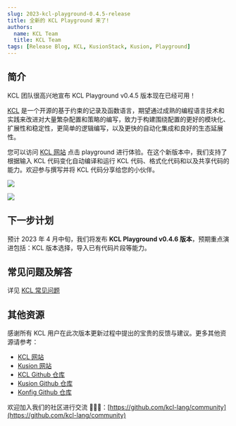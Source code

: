 ```yaml
---
slug: 2023-kcl-playground-0.4.5-release
title: 全新的 KCL Playground 来了!
authors:
  name: KCL Team
  title: KCL Team
tags: [Release Blog, KCL, KusionStack, Kusion, Playground]
---
```


## 简介

KCL 团队很高兴地宣布 KCL Playground v0.4.5 版本现在已经可用！

[KCL](https://github.com/KusionStack/kcl) 是一个开源的基于约束的记录及函数语言，期望通过成熟的编程语言技术和实践来改进对大量繁杂配置和策略的编写，致力于构建围绕配置的更好的模块化、扩展性和稳定性，更简单的逻辑编写，以及更快的自动化集成和良好的生态延展性。

您可以访问 [KCL 网站](https://kcl-lang.io/) 点击 playground 进行体验。在这个新版本中，我们支持了根据输入 KCL 代码变化自动编译和运行 KCL 代码、格式化代码和以及共享代码的能力。欢迎参与撰写并将 KCL 代码分享给您的小伙伴。

![](/img/blog/2023-03-17-kcl-playground-0.4.5-release/kcl-website-playground.png)

![](/img/blog/2023-03-17-kcl-playground-0.4.5-release/kcl-playground.png)

## 下一步计划

预计 2023 年 4 月中旬，我们将发布 **KCL Playground v0.4.6 版本**，预期重点演进包括：KCL 版本选择，导入已有代码片段等能力。

## 常见问题及解答

详见 [KCL 常见问题](https://kcl-lang.io/docs/user_docs/support/)

## 其他资源

感谢所有 KCL 用户在此次版本更新过程中提出的宝贵的反馈与建议。更多其他资源请参考：

+ [KCL 网站](https://kcl-lang.io/)
+ [Kusion 网站](https://kusionstack.io/)
+ [KCL Github 仓库](https://github.com/KusionStack/kcl)
+ [Kusion Github 仓库](https://github.com/KusionStack/kusion)
+ [Konfig Github 仓库](https://github.com/KusionStack/konfig)

欢迎加入我们的社区进行交流 👏👏👏：[https://github.com/kcl-lang/community](https://github.com/kcl-lang/community)
